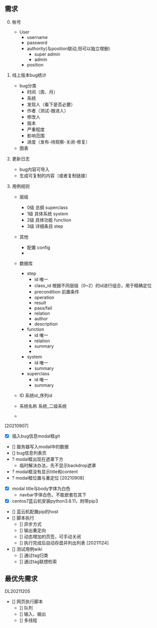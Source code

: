 ## 需求

0. 帐号
    - User
        - username
        - password
        - authority(与position联动,但可以独立增删)
            - super admin
            - admin
        - position

1. 线上版本bug统计
    - bug分类
        - 时间（周、月）
        - 系统
        - 发现人（看下是否必要）
        - 作者（测试-跟进人）
        - 修改人
        - 版本
        - 严重程度
        - 影响范围
        - 进度（发布-待观察-关闭-修复）
    - 图表
2. 更新日志
    - bug内容可导入
    - 生成可复制的内容（或者复制链接）
<!-- 3. 策划占用配置表格功能 -->

3. 用例规则
    - 层级
        - 0级 总纲 superclass 
        - 1级 具体系统 system
        - 2级 具体功能 function
        - 3级 详细条目 step
    - 其他
        - 配置 config
        - 
    - 数据库
        - step
            - id 唯一
            - class_id 根据不同层级（0~2）的id进行组合，用于精确定位
            - precondition 前置条件
            - operation
            - result
            - pass/fail
            - relation
            - author
            - description
        - function
            - id 唯一
            - relation
            - summary
            - 
        - system
            - id 唯一
            - summary
        - superclass
            - id 唯一
            - summary

    - ID 系统id_序列id
    - 系统名称 系统_二级系统
    - 

[20210907]
- [x] 插入bug信息modal框git
- [] 服务器写入modal中的数据
- [] bug信息列表页
- ? modal框出现在遮罩下方
    - 临时解决办法，先不显示backdrop遮罩
- ? modal框没有显示title和content
- ? modal框位置与重定位
[20210908]
- [x] modal title与body字体为白色
    - navbar字体白色，不能嵌套在其下
- [x] centos7蓝云机安装python3.8.11，附带pip3
- [] 蓝云机配置pip的host
- [] 脚本执行
    - [] 异步方式
    - [] 输出重定向
    - [] 动态增加的页签，可手动关闭
    - [] 执行完成后自动存盘并列出列表
[20211124]
- [] 测试用例wiki
    - [] 通过tag归类
    - [] 通过tag联想检索

## 最优先需求
DL20211205
- [] 网页执行脚本
    - [] 队列
    - [] 输入、输出
    - [] 多线程

